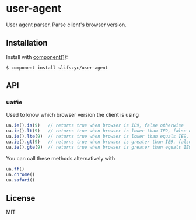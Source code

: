 
# user-agent

  User agent parser.
  Parse client's browser version.

## Installation

  Install with [component(1)](http://component.io):

    $ component install slifszyc/user-agent

## API

### ua#ie

Used to know which browser version the client is using

```js
ua.ie().is(9)   // returns true when browser is IE9, false otherwise
ua.ie().lt(9)   // returns true when browser is lower than IE9, false otherwise
ua.ie().lte(9)  // returns true when browser is lower than equals IE9, false otherwise
ua.ie().gt(9)   // returns true when browser is greater than IE9, false otherwise
ua.ie().gte(9)  // returns true when browser is greater than equals IE9, false otherwise
```

You can call these methods alternatively with
```js
ua.ff()
ua.chrome()
ua.safari()
```

## License

  MIT
